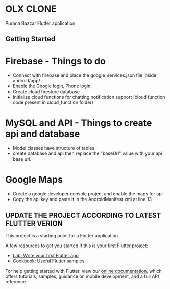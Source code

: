 # OLX CLONE

Purana Bazzar Flutter application

## Getting Started

# Firebase - Things to do
- Connect with firebase and place the google_services.json file inside android/app/
- Enable the Google login, Phone login,
- Create cloud firestore database
- Initialize cloud functions for chatting notification support (cloud function code present in cloud_function folder)

# MySQL and API - Things to create api and database
- Model classes have structure of tables
- create database and api then replace the "baseUrl" value with your api base url.

# Google Maps
- Create a google developer console project and enable the maps for api
- Copy the api key and paste it in the AndroidManifest.xml at line 13

## UPDATE THE PROJECT ACCORDING TO LATEST FLUTTER VERION


This project is a starting point for a Flutter application.

A few resources to get you started if this is your first Flutter project:

- [Lab: Write your first Flutter app](https://flutter.dev/docs/get-started/codelab)
- [Cookbook: Useful Flutter samples](https://flutter.dev/docs/cookbook)

For help getting started with Flutter, view our
[online documentation](https://flutter.dev/docs), which offers tutorials,
samples, guidance on mobile development, and a full API reference.
